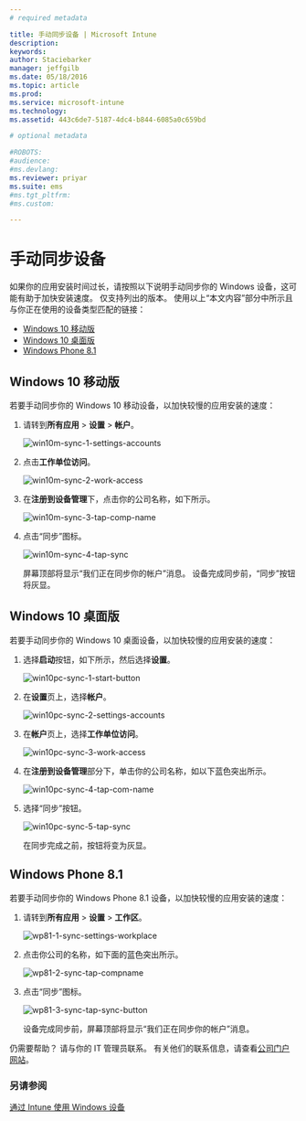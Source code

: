 ```yaml
---
# required metadata

title: 手动同步设备 | Microsoft Intune
description:
keywords:
author: Staciebarker
manager: jeffgilb
ms.date: 05/18/2016
ms.topic: article
ms.prod:
ms.service: microsoft-intune
ms.technology:
ms.assetid: 443c6de7-5187-4dc4-b844-6085a0c659bd

# optional metadata

#ROBOTS:
#audience:
#ms.devlang:
ms.reviewer: priyar
ms.suite: ems
#ms.tgt_pltfrm:
#ms.custom:

---
```



# 手动同步设备
如果你的应用安装时间过长，请按照以下说明手动同步你的 Windows 设备，这可能有助于加快安装速度。 仅支持列出的版本。 使用以上“本文内容”部分中所示且与你正在使用的设备类型匹配的链接：

* [Windows 10 移动版](#windows-10-mobile)
* [Windows 10 桌面版](#windows-10-desktop)
* [Windows Phone 8.1](#windows-phone-8-1)


## Windows 10 移动版
若要手动同步你的 Windows 10 移动设备，以加快较慢的应用安装的速度：

1. 请转到**所有应用**  >  **设置**  >  **帐户**。

    ![win10m-sync-1-settings-accounts](./media/win10m-sync-1-settings-accounts.png)
    
2. 点击**工作单位访问**。

    ![win10m-sync-2-work-access](./media/win10m-sync-2-work-access.png)
    
3. 在**注册到设备管理**下，点击你的公司名称，如下所示。

    ![win10m-sync-3-tap-comp-name](./media/win10m-sync-3-tap-comp-name.png)
    
4. 点击“同步”图标。

    ![win10m-sync-4-tap-sync](./media/win10m-sync-4-tap-sync.png)
    
    屏幕顶部将显示“我们正在同步你的帐户”消息。 设备完成同步前，“同步”按钮将灰显。

## Windows 10 桌面版
若要手动同步你的 Windows 10 桌面设备，以加快较慢的应用安装的速度：

1. 选择**启动**按钮，如下所示，然后选择**设置**。

    ![win10pc-sync-1-start-button](./media/win10pc-sync-1-start-button.png)
    
2. 在**设置**页上，选择**帐户**。
 
    ![win10pc-sync-2-settings-accounts](./media/win10pc-sync-2-settings-accounts.png)
    
3. 在**帐户**页上，选择**工作单位访问**。
    
    ![win10pc-sync-3-work-access](./media/win10pc-sync-3-work-access.png)
    
4. 在**注册到设备管理**部分下，单击你的公司名称，如以下蓝色突出所示。
    
    ![win10pc-sync-4-tap-com-name](./media/win10pc-sync-4-tap-com-name.png)
   
5. 选择“同步”按钮。
    
    ![win10pc-sync-5-tap-sync](./media/win10pc-sync-5-tap-sync.png)
   
   在同步完成之前，按钮将变为灰显。

## Windows Phone 8.1
若要手动同步你的 Windows Phone 8.1 设备，以加快较慢的应用安装的速度：

1. 请转到**所有应用**  >  **设置**  >  **工作区**。

    ![wp81-1-sync-settings-workplace](./media/wp81-1-sync-settings-workplace.png)
    
2. 点击你公司的名称，如下面的蓝色突出所示。

    ![wp81-2-sync-tap-compname](./media/wp81-2-sync-tap-compname.png)
   
3. 点击“同步”图标。

    ![wp81-3-sync-tap-sync-button](./media/wp81-3-sync-tap-sync-button.png)
    
   设备完成同步前，屏幕顶部将显示“我们正在同步你的帐户”消息。

仍需要帮助？ 请与你的 IT 管理员联系。 有关他们的联系信息，请查看[公司门户网站](http://portal.manage.microsoft.com)。

### 另请参阅
[通过 Intune 使用 Windows 设备](using-your-windows-device-with-intune.md)


<!--HONumber=Jun16_HO2-->


